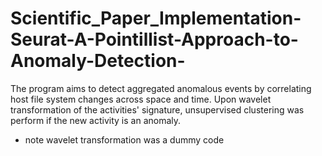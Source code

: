 # Scientific_Paper_Implementation-Seurat-A-Pointillist-Approach-to-Anomaly-Detection-
The program aims to detect aggregated anomalous events by correlating host file system changes across space and time. Upon wavelet transformation of the activities' signature, unsupervised clustering was perform if the new activity is an anomaly.

* note wavelet transformation was a dummy code
